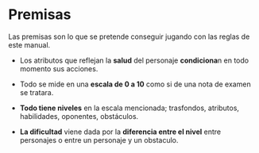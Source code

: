 
Premisas
========

Las premisas son lo que se pretende conseguir jugando con las reglas de este manual.

- Los atributos que reflejan la **salud** del personaje **condiciona**n en todo momento sus acciones. 

- Todo se mide en una **escala de 0 a 10** como si de una nota de examen se tratara. 

- **Todo tiene niveles** en la escala mencionada; trasfondos, atributos, habilidades, oponentes, obstáculos.

- **La dificultad** viene dada por la **diferencia entre el nivel** entre personajes o entre un personaje y un obstaculo. 
